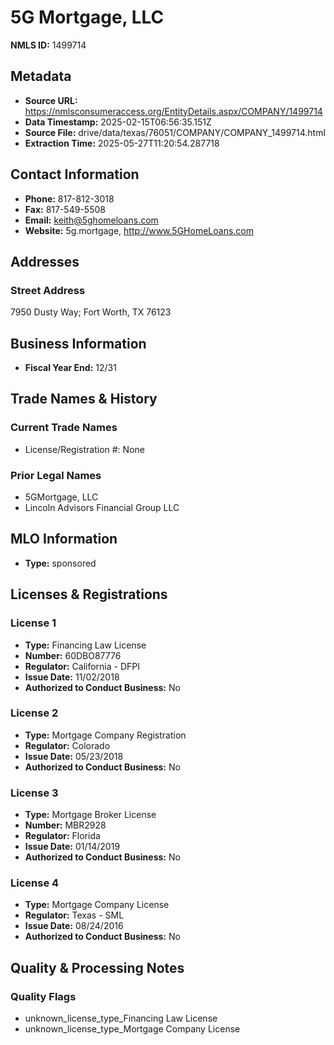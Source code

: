 # 5G Mortgage, LLC

**NMLS ID:** 1499714

## Metadata
- **Source URL:** https://nmlsconsumeraccess.org/EntityDetails.aspx/COMPANY/1499714
- **Data Timestamp:** 2025-02-15T06:56:35.151Z
- **Source File:** drive/data/texas/76051/COMPANY/COMPANY_1499714.html
- **Extraction Time:** 2025-05-27T11:20:54.287718

## Contact Information
- **Phone:** 817-812-3018
- **Fax:** 817-549-5508
- **Email:** keith@5ghomeloans.com
- **Website:** 5g.mortgage, http://www.5GHomeLoans.com

## Addresses
### Street Address
7950 Dusty Way; Fort Worth, TX 76123

## Business Information
- **Fiscal Year End:** 12/31

## Trade Names & History
### Current Trade Names
- License/Registration #: None

### Prior Legal Names
- 5GMortgage, LLC
- Lincoln Advisors Financial Group LLC

## MLO Information
- **Type:** sponsored

## Licenses & Registrations

### License 1
- **Type:** Financing Law License
- **Number:** 60DBO87776
- **Regulator:** California - DFPI
- **Issue Date:** 11/02/2018
- **Authorized to Conduct Business:** No

### License 2
- **Type:** Mortgage Company Registration
- **Regulator:** Colorado
- **Issue Date:** 05/23/2018
- **Authorized to Conduct Business:** No

### License 3
- **Type:** Mortgage Broker License
- **Number:** MBR2928
- **Regulator:** Florida
- **Issue Date:** 01/14/2019
- **Authorized to Conduct Business:** No

### License 4
- **Type:** Mortgage Company License
- **Regulator:** Texas - SML
- **Issue Date:** 08/24/2016
- **Authorized to Conduct Business:** No

## Quality & Processing Notes
### Quality Flags
- unknown_license_type_Financing Law License
- unknown_license_type_Mortgage Company License
